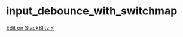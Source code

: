 # input_debounce_with_switchmap

[Edit on StackBlitz ⚡️](https://stackblitz.com/edit/angular-ivy-nghbqy)